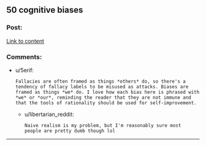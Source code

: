 ## 50 cognitive biases

### Post:

[Link to content](https://i.imgur.com/TsBnMKu.png)

### Comments:

- u/5erif:
  ```
  Fallacies are often framed as things *others* do, so there's a tendency of fallacy labels to be misused as attacks. Biases are framed as things *we* do. I love how each bias here is phrased with *we* or *our*, reminding the reader that they are not immune and that the tools of rationality should be used for self-improvement.
  ```

  - u/libertarian_reddit:
    ```
    Naive realism is my problem, but I'm reasonably sure most people are pretty dumb though lol
    ```

---

